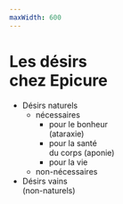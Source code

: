 ```yaml
---
maxWidth: 600
---
```

# Les désirs <br> chez Epicure <!--fold-->
- Désirs naturels  <!--fold-->
  - nécessaires <!--fold-->
    - pour le bonheur <br>(ataraxie)
    - pour la santé <br>du corps (aponie)
    - pour la vie
  - non-nécessaires
- Désirs vains <br>(non-naturels) <!--fold-->


